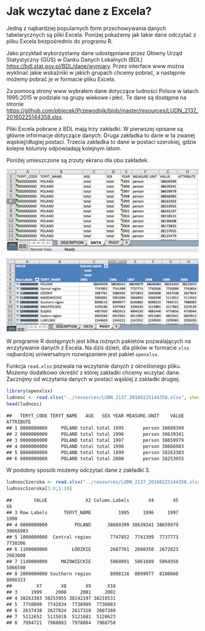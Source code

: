 # Jak wczytać dane z Excela?

Jedną z najbardziej popularnych form przechowywania danych tabelarycznych są pliki Excela. Poniżej pokażemy jak takie dane odczytać z pliku Excela bezpośrednio do programu R.

Jako przykład wykorzystamy dane udostępniane przez Główny Urząd Statystyczny (GUS) w Danku Danych Lokalnych (BDL) https://bdl.stat.gov.pl/BDL/dane/wymiary. Przez interface www można wyklinać jakie wskaźniki w jakich grupach chcemy pobrać, a następnie możemy pobrać je w formacie pliku Excela.

Za pomocą strony www wybrałem dane dotyczące ludności Polsce w latach 1995:2015 w podziale na grupy wiekowe i płeć. Te dane są dostępne na stronie https://github.com/pbiecek/Przewodnik/blob/master/resources/LUDN_2137_20160225144358.xlsx.

Pliki Excela pobrane z BDL mają trzy zakładki. W pierwszej opisane są główne informacje dotyczące danych. Druga zakładka to dane w ta zwanej wąskiej/długiej postaci. Trzecia zakładka to dane w postaci szerokiej, gdzie kolejne kolumny odpowiadają kolejnym latom.

Poniżej umieszczone są zrzuty ekranu dla obu zakładek.

![Druga zakładka z pliku Excela](BDL1.png)

![Trzecia zakładka z pliku Excela](BDL2.png)

W programie R dostępnych jest kilka rożnych pakietów pozwalających na wczytywanie danych z Excela. Na dziś dzień, dla plików w formacie `xlsx` najbardziej uniwersalnym rozwiązaniem jest pakiet `openxlsx`. 

Funkcja `read.xlsx` pozwala na wczytanie danych z określonego pliku. Możemy dodatkowo określić z której zakładki chcemy wczytać dane. Zacznijmy od wczytania danych w postaci wąskiej z zakładki drugiej.


```r
library(openxlsx)
ludnosc <- read.xlsx("../resources/LUDN_2137_20160225144358.xlsx", sheet = 2)
head(ludnosc)
```

```
##   TERYT_CODE TERYT_NAME   AGE   SEX YEAR MEASURE.UNIT    VALUE ATTRIBUTE
## 1 0000000000     POLAND total total 1995       person 38609399          
## 2 0000000000     POLAND total total 1996       person 38639341          
## 3 0000000000     POLAND total total 1997       person 38659979          
## 4 0000000000     POLAND total total 1998       person 38666983          
## 5 0000000000     POLAND total total 1999       person 38263303          
## 6 0000000000     POLAND total total 2000       person 38253955
```

W podobny sposób możemy odczytać dane z zakładki 3.


```r
ludnoscSzeroka <- read.xlsx("../resources/LUDN_2137_20160225144358.xlsx", sheet = 3)
ludnoscSzeroka[3:8,1:10]
```

```
##        VALUE              X2 Column.Labels       X4       X5       X6
## 3 Row Labels      TERYT_NAME          1995     1996     1997     1998
## 4 0000000000          POLAND      38609399 38639341 38659979 38666983
## 5 1000000000  Central region       7747852  7741399  7737773  7730206
## 6 1100000000         ŁÓDZKIE       2687761  2680350  2672823  2663608
## 7 1140000000     MAZOWIECKIE       5060091  5061049  5064950  5066598
## 8 2000000000 Southern region       8098116  8099977  8100860  8098333
##         X7       X8       X9      X10
## 3     1999     2000     2001     2002
## 4 38263303 38253955 38242197 38218531
## 5  7750090  7742834  7738999  7736003
## 6  2637438  2627824  2617318  2607380
## 7  5112652  5115010  5121681  5128623
## 8  7994721  7988083  7978084  7968750
```




